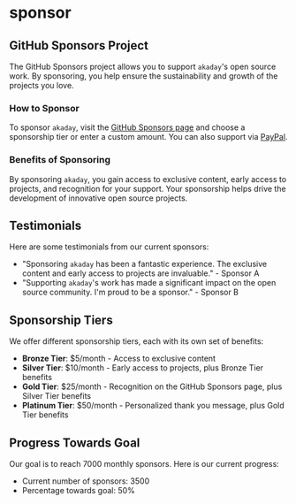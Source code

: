 # sponsor

## GitHub Sponsors Project

The GitHub Sponsors project allows you to support `akaday`'s open source work. By sponsoring, you help ensure the sustainability and growth of the projects you love.

### How to Sponsor

To sponsor `akaday`, visit the [GitHub Sponsors page](https://github.com/sponsors/akaday) and choose a sponsorship tier or enter a custom amount. You can also support via [PayPal](https://www.paypal.com/paypalme/akaday).

### Benefits of Sponsoring

By sponsoring `akaday`, you gain access to exclusive content, early access to projects, and recognition for your support. Your sponsorship helps drive the development of innovative open source projects.

## Testimonials

Here are some testimonials from our current sponsors:

- "Sponsoring `akaday` has been a fantastic experience. The exclusive content and early access to projects are invaluable." - Sponsor A
- "Supporting `akaday`'s work has made a significant impact on the open source community. I'm proud to be a sponsor." - Sponsor B

## Sponsorship Tiers

We offer different sponsorship tiers, each with its own set of benefits:

- **Bronze Tier**: $5/month - Access to exclusive content
- **Silver Tier**: $10/month - Early access to projects, plus Bronze Tier benefits
- **Gold Tier**: $25/month - Recognition on the GitHub Sponsors page, plus Silver Tier benefits
- **Platinum Tier**: $50/month - Personalized thank you message, plus Gold Tier benefits

## Progress Towards Goal

Our goal is to reach 7000 monthly sponsors. Here is our current progress:

- Current number of sponsors: 3500
- Percentage towards goal: 50%
